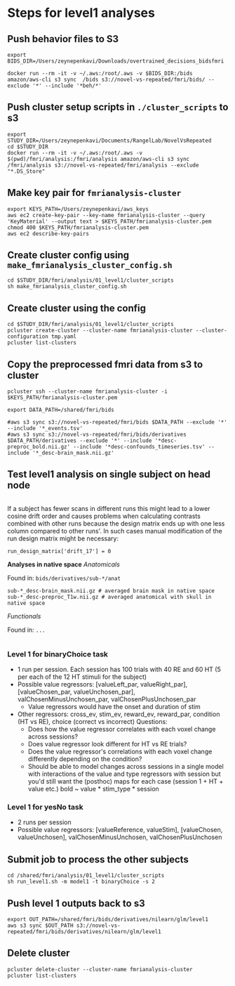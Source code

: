 # Steps for level1 analyses

## Push behavior files to S3

```
export BIDS_DIR=/Users/zeynepenkavi/Downloads/overtrained_decisions_bidsfmri

docker run --rm -it -v ~/.aws:/root/.aws -v $BIDS_DIR:/bids amazon/aws-cli s3 sync  /bids s3://novel-vs-repeated/fmri/bids/ --exclude '*' --include '*beh/*'
```

## Push cluster setup scripts in `./cluster_scripts` to s3

```
export STUDY_DIR=/Users/zeynepenkavi/Documents/RangelLab/NovelVsRepeated
cd $STUDY_DIR
docker run --rm -it -v ~/.aws:/root/.aws -v $(pwd)/fmri/analysis:/fmri/analysis amazon/aws-cli s3 sync /fmri/analysis s3://novel-vs-repeated/fmri/analysis --exclude "*.DS_Store"
```

## Make key pair for `fmrianalysis-cluster`

```
export KEYS_PATH=/Users/zeynepenkavi/aws_keys
aws ec2 create-key-pair --key-name fmrianalysis-cluster --query 'KeyMaterial' --output text > $KEYS_PATH/fmrianalysis-cluster.pem
chmod 400 $KEYS_PATH/fmrianalysis-cluster.pem
aws ec2 describe-key-pairs
```

## Create cluster config using `make_fmrianalysis_cluster_config.sh`

```
cd $STUDY_DIR/fmri/analysis/01_level1/cluster_scripts
sh make_fmrianalysis_cluster_config.sh
```

## Create cluster using the config

```
cd $STUDY_DIR/fmri/analysis/01_level1/cluster_scripts
pcluster create-cluster --cluster-name fmrianalysis-cluster --cluster-configuration tmp.yaml
pcluster list-clusters
```

## Copy the preprocessed fmri data from s3 to cluster

```
pcluster ssh --cluster-name fmrianalysis-cluster -i $KEYS_PATH/fmrianalysis-cluster.pem

export DATA_PATH=/shared/fmri/bids

#aws s3 sync s3://novel-vs-repeated/fmri/bids $DATA_PATH --exclude '*' --include '*_events.tsv'
#aws s3 sync s3://novel-vs-repeated/fmri/bids/derivatives $DATA_PATH/derivatives --exclude '*' --include '*desc-preproc_bold.nii.gz' --include '*desc-confounds_timeseries.tsv' --include '*_desc-brain_mask.nii.gz'
```

## Test level1 analysis on single subject on head node

```

```

If a subject has fewer scans in different runs this might lead to a lower cosine drift order and causes problems when calculating contrasts combined with other runs because the design matrix ends up with one less column compared to other runs'. In such cases manual modification of the run design matrix might be necessary:

```
run_design_matrix['drift_17'] = 0
```

**Analyses in native space**
*Anatomicals*

Found in:
`bids/derivatives/sub-*/anat`

```
sub-*_desc-brain_mask.nii.gz # averaged brain mask in native space
sub-*_desc-preproc_T1w.nii.gz # averaged anatomical with skull in native space
```

*Functionals*

Found in:
`...`

```

```

### Level 1 for binaryChoice task

- 1 run per session. Each session has 100 trials with 40 RE and 60 HT (5 per each of the 12 HT stimuli for the subject)
- Possible value regressors: [valueLeft_par, valueRight_par], [valueChosen_par, valueUnchosen_par], valChosenMinusUnchosen_par, valChosenPlusUnchosen_par
  - Value regressors would have the onset and duration of stim
- Other regressors: cross_ev, stim_ev, reward_ev, reward_par, condition (HT vs RE), choice (correct vs incorrect)
Questions:
  - Does how the value regressor correlates with each voxel change across sessions?
  - Does value regressor look different for HT vs RE trials?
  - Does the value regressor's correlations with each voxel change differently depending on the condition?
  - Should be able to model changes across sessions in a single model with interactions of the value and type regressors with session but you'd still want the (posthoc) maps for each case (session 1 + HT + value etc.)
  bold ~ value * stim_type * session

### Level 1 for yesNo task

- 2 runs per session
- Possible value regressors: [valueReference, valueStim], [valueChosen, valueUnchosen], valChosenMinusUnchosen, valChosenPlusUnchosen

## Submit job to process the other subjects

```
cd /shared/fmri/analysis/01_level1/cluster_scripts
sh run_level1.sh -m model1 -t binaryChoice -s 2
```

## Push level 1 outputs back to s3

```
export OUT_PATH=/shared/fmri/bids/derivatives/nilearn/glm/level1
aws s3 sync $OUT_PATH s3://novel-vs-repeated/fmri/bids/derivatives/nilearn/glm/level1
```

## Delete cluster

```
pcluster delete-cluster --cluster-name fmrianalysis-cluster
pcluster list-clusters
```
